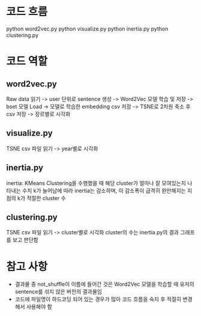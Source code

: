 # 코드 흐름
python word2vec.py
python visualize.py
python inertia.py
python clustering.py

# 코드 역할
## word2vec.py
Raw data 읽기 -> user 단위로 sentence 생성 -> Word2Vec 모델 학습 및 저장 -> bset 모델 Load ->
모델로 학습한 embedding csv 저장 -> TSNE로 2차원 축소 후 csv 저장 -> 장르별로 시각화

## visualize.py
TSNE csv 파일 읽기 -> year별로 시각화

## inertia.py
inertia: KMeans Clustering을 수행했을 때 해당 cluster가 얼마나 잘 모여있는지 나타내는 수치
k가 늘어남에 따라 inertia는 감소하며, 이 감소폭이 급격히 완만해지는 지점의 k가 적절한 cluster 수

## clustering.py
TSNE csv 파일 읽기 -> cluster별로 시각화
cluster의 수는 inertia.py의 결과 그래프를 보고 판단함


# 참고 사항
- 결과물 중 not_shuffle이 이름에 들어간 것은 Word2Vec 모델을 학습할 때 유저의 sentence를 섞지 않은 버전의 결과물임
- 코드에 파일명이 하드코딩 되어 있는 경우가 많아 코드 흐름을 숙지 후 적절히 변경해서 사용해야 함